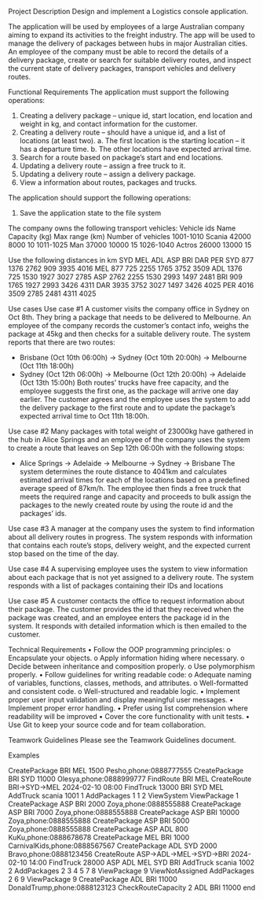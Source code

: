 Project Description
Design and implement a Logistics console application.

The application will be used by employees of a large Australian company aiming to expand its activities to the freight industry. The app will be used to manage the delivery of packages between hubs in major Australian cities. An employee of the company must be able to record the details of a delivery package, create or search for suitable delivery routes, and inspect the current state of delivery packages, transport vehicles and delivery routes. 

Functional Requirements
The application must support the following operations:
1.	Creating a delivery package – unique id, start location, end location and weight in kg, and contact information for the customer.
2.	Creating a delivery route – should have a unique id, and a list of locations (at least two).
a.	The first location is the starting location – it has a departure time.
b.	The other locations have expected arrival time.
3.	Search for a route based on package’s start and end locations.
4.	Updating a delivery route – assign a free truck to it. 
5.	Updating a delivery route – assign a delivery package.
6.	View a information about routes, packages and trucks.

The application should support the following operations:
1.	Save the application state to the file system


The company owns the following transport vehicles:
Vehicle ids	Name	Capacity (kg)	Max range (km)	Number of vehicles
1001-1010	Scania	42000	8000	10
1011-1025	Man	37000	10000	15
1026-1040	Actros	26000	13000	15


Use the following distances in km
	SYD	MEL	ADL	ASP	BRI	DAR	PER
SYD		877	1376	2762	909	3935	4016
MEL	877		725	2255	1765	3752	3509
ADL	1376	725		1530	1927	3027	2785
ASP	2762	2255	1530		2993	1497	2481
BRI	909	1765	1927	2993		3426	4311
DAR	3935	3752	3027	1497	3426		4025
PER	4016	3509	2785	2481	4311	4025	



Use cases
Use case #1
A customer visits the company office in Sydney on Oct 8th. They bring a package that needs to be delivered to Melbourne. An employee of the company records the customer’s contact info, weighs the package at 45kg and then checks for a suitable delivery route. The system reports that there are two routes:
-	Brisbane (Oct 10th 06:00h) → Sydney (Oct 10th 20:00h) → Melbourne (Oct 11th 18:00h)
-	Sydney (Oct 12th 06:00h) → Melbourne (Oct 12th 20:00h) → Adelaide (Oct 13th 15:00h)
Both routes' trucks have free capacity, and the employee suggests the first one, as the package will arrive one day earlier. The customer agrees and the employee uses the system to add the delivery package to the first route and to update the package’s expected arrival time to Oct 11th 18:00h.

Use case #2
Many packages with total weight of 23000kg have gathered in the hub in Alice Springs and an employee of the company uses the system to create a route that leaves on Sep 12th 06:00h with the following stops:
-	Alice Springs → Adelaide → Melbourne → Sydney → Brisbane
The system determines the route distance to 4041km and calculates estimated arrival times for each of the locations based on a predefined average speed of 87km/h. The employee then finds a free truck that meets the required range and capacity and proceeds to bulk assign the packages to the newly created route by using the route id and the packages’ ids.

Use case #3
A manager at the company uses the system to find information about all delivery routes in progress. The system responds with information that contains each route’s stops, delivery weight, and the expected current stop based on the time of the day.

Use case #4
A supervising employee uses the system to view information about each package that is not yet assigned to a delivery route. The system responds with a list of packages containing their IDs and locations

Use case #5
A customer contacts the office to request information about their package. The customer provides the id that they received when the package was created, and an employee enters the package id in the system. It responds with detailed information which is then emailed to the customer.

Technical Requirements
•	Follow the OOP programming principles:
o	Encapsulate your objects.
o	Apply information hiding where necessary.
o	Decide between inheritance and composition properly.
o	Use polymorphism properly.
•	Follow guidelines for writing readable code:
o	Adequate naming of variables, functions, classes, methods, and attributes.
o	Well-formatted and consistent code.
o	Well-structured and readable logic.
•	Implement proper user input validation and display meaningful user messages.
•	Implement proper error handling.
•	Prefer using list comprehension where readability will be improved
•	Cover the core functionality with unit tests.
•	Use Git to keep your source code and for team collaboration.

Teamwork Guidelines
Please see the Teamwork Guidelines document.


Examples

CreatePackage BRI MEL 1500 Pesho,phone:0888777555
CreatePackage BRI SYD 11000 Olesya,phone:0888999777
FindRoute BRI MEL
CreateRoute BRI->SYD->MEL 2024-02-10 08:00
FindTruck 13000 BRI SYD MEL
AddTruck scania 1001 1
AddPackages 1 1 2
ViewSystem
ViewPackage 1
CreatePackage ASP BRI 2000 Zoya,phone:0888555888
CreatePackage ASP BRI 7000 Zoya,phone:0888555888
CreatePackage ASP BRI 10000 Zoya,phone:0888555888
CreatePackage ASP BRI 5000 Zoya,phone:0888555888
CreatePackage ASP ADL 800 KuKu,phone:0888678678
CreatePackage MEL BRI 1000 CarnivalKids,phone:0888567567
CreatePackage ADL SYD 2000 Bravo,phone:0888123456
CreateRoute ASP->ADL->MEL->SYD->BRI 2024-02-10 14:00
FindTruck 28000 ASP ADL MEL SYD BRI
AddTruck scania 1002 2
AddPackages 2 3 4 5 7 8
ViewPackage 9
ViewNotAssigned
AddPackages 2 6 9
ViewPackage 9
CreatePackage ADL BRI 11000 DonaldTrump,phone:0888123123
CheckRouteCapacity 2 ADL BRI 11000
end









